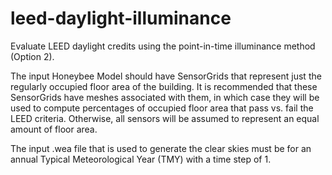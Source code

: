 # leed-daylight-illuminance

Evaluate LEED daylight credits using the point-in-time illuminance method (Option 2).

The input Honeybee Model should have SensorGrids that represent just the regularly
occupied floor area of the building. It is recommended that these SensorGrids have
meshes associated with them, in which case they will be used to compute percentages
of occupied floor area that pass vs. fail the LEED criteria. Otherwise, all sensors
will be assumed to represent an equal amount of floor area.

The input .wea file that is used to generate the clear skies must be for an annual
Typical Meteorological Year (TMY) with a time step of 1.
